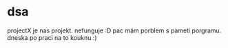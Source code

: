# dsa
projectX je nas projekt.
nefunguje :D pac mám porblem s pameti porgramu. dneska po praci na to kouknu :)
